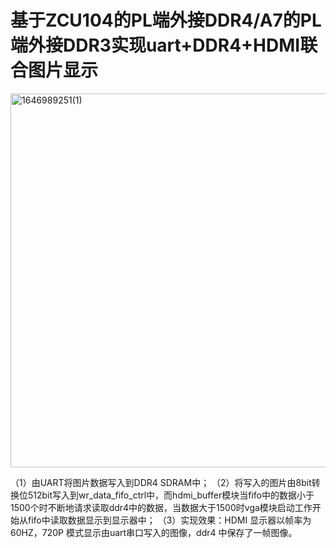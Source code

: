 # 基于ZCU104的PL端外接DDR4/A7的PL端外接DDR3实现uart+DDR4+HDMI联合图片显示
<img width="598" alt="1646989251(1)" src="https://user-images.githubusercontent.com/94519594/157835602-8f8ed3a6-51c5-4098-8901-8e044993f080.png">

（1）由UART将图片数据写入到DDR4 SDRAM中； 
（2）将写入的图片由8bit转换位512bit写入到wr_data_fifo_ctrl中，而hdmi_buffer模块当fifo中的数据小于1500个时不断地请求读取ddr4中的数据，当数据大于1500时vga模块启动工作开始从fifo中读取数据显示到显示器中；
（3）实现效果：HDMI 显示器以帧率为 60HZ，720P 模式显示由uart串口写入的图像，ddr4 中保存了一帧图像。

